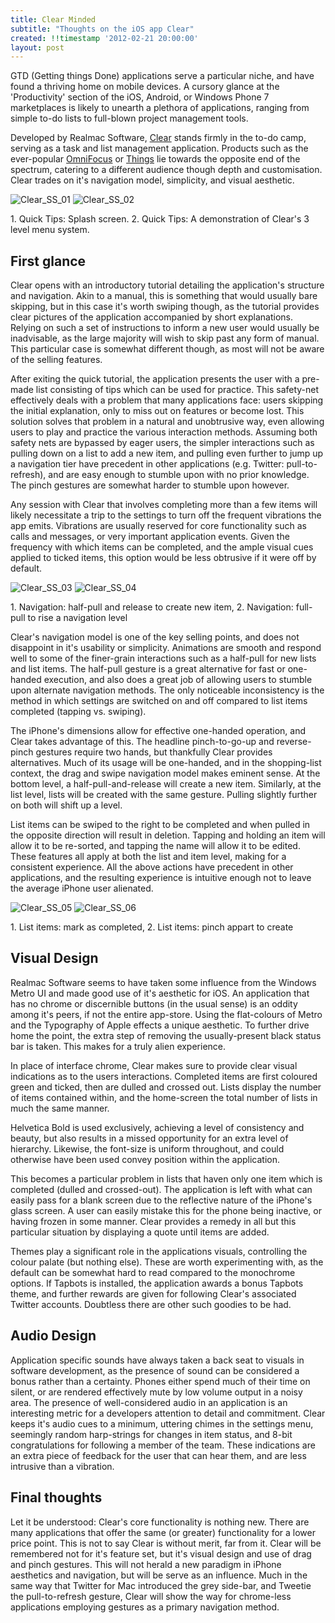 ```yaml
---
title: Clear Minded
subtitle: "Thoughts on the iOS app Clear"
created: !!timestamp '2012-02-21 20:00:00'
layout: post
---
```


GTD (Getting things Done) applications serve a particular niche, and have found a thriving home on mobile devices. A cursory glance at the 'Productivity' section of the iOS, Android, or Windows Phone 7 marketplaces is likely to unearth a plethora of applications, ranging from simple to-do lists to full-blown project management tools.

Developed by Realmac Software, [Clear](http://www.realmacsoftware.com/clear/) stands firmly in the to-do camp, serving as a task and list management application. Products such as the ever-popular [OmniFocus](http://www.omnigroup.com/products/omnifocus-iphone#!prettyPhoto) or [Things](http://culturedcode.com/things/iphone/) lie towards the opposite end of the spectrum, catering to a different audience though depth and customisation. Clear trades on it's navigation model, simplicity, and visual aesthetic.

![Clear_SS_01](http://marcziani.com/blog/wp-content/uploads/2012/02/Clear_SS_011.png)
![Clear_SS_02](http://marcziani.com/blog/wp-content/uploads/2012/02/Clear_SS_021.png)
<figcaption class="caption">1. Quick Tips: Splash screen. 2. Quick Tips: A demonstration of Clear's 3 level menu system.</figcaption>

## First glance

Clear opens with an introductory tutorial detailing the application's  structure and navigation. Akin to a manual, this is something that would usually bare skipping, but in this case it's worth swiping though, as the tutorial provides clear pictures of the application accompanied by short explanations. Relying on such a set of instructions to inform a new user would usually be inadvisable, as the large majority will wish to skip past any form of manual. This particular case is somewhat different though, as most will not be aware of the selling features.

After exiting the quick tutorial, the application presents the user with a pre-made list consisting of tips which can be used for practice. This safety-net effectively deals with a problem that many applications face: users skipping the initial explanation, only to miss out on features or become lost. This solution solves that problem in a natural and unobtrusive way, even allowing users to play and practice the various interaction methods. Assuming both safety nets are bypassed by eager users, the simpler interactions such as pulling down on a list to add a new item, and pulling even further to jump up a navigation tier have precedent in other applications (e.g. Twitter: pull-to-refresh), and are easy enough to stumble upon with no prior knowledge. The pinch gestures are somewhat harder to stumble upon however.

Any session with Clear that involves completing more than a few items will likely necessitate a trip to the settings to turn off the frequent vibrations the app emits. Vibrations are usually reserved for core functionality such as calls and messages, or very important application events. Given the frequency with which items can be completed, and the ample visual cues applied to ticked items, this option would be less obtrusive if it were off by default.

![Clear_SS_03](http://marcziani.com/blog/wp-content/uploads/2012/02/Clear_SS_03.png)
![Clear_SS_04](http://marcziani.com/blog/wp-content/uploads/2012/02/Clear_SS_04.png)
<figcaption class='caption'>1. Navigation: half-pull and release to create new item, 2. Navigation: full-pull to rise a navigation level</figcaption>

Clear's navigation model is one of the key selling points, and does not disappoint in it's usability or simplicity. Animations are smooth and respond well to some of the finer-grain interactions such as a half-pull for new lists and list items. The half-pull gesture is a great alternative for fast or one-handed execution, and also does a great job of allowing users to stumble upon alternate navigation methods. The only noticeable inconsistency is the method in which  settings are switched on and off compared to list items completed (tapping vs. swiping).

The iPhone's dimensions allow for effective one-handed operation, and Clear takes advantage of this. The headline pinch-to-go-up and reverse-pinch gestures require two hands, but thankfully Clear provides alternatives. Much of its usage will be one-handed, and in the shopping-list context, the drag and swipe navigation model makes eminent sense. At the bottom level, a half-pull-and-release will create a new item. Similarly, at the list level, lists will be created with the same gesture. Pulling slightly further on both will shift up a level. 

List items can be swiped to the right to be completed and when pulled in the opposite direction will result in deletion. Tapping and holding an item will allow it to be re-sorted, and tapping the name will allow it to be edited. These features all apply at both the list and item level, making for a consistent experience. All the above actions have precedent in other applications, and the resulting experience is intuitive enough not to leave the average iPhone user alienated. 

![Clear_SS_05](http://marcziani.com/blog/wp-content/uploads/2012/02/Clear_SS_05.png)
![Clear_SS_06](http://marcziani.com/blog/wp-content/uploads/2012/02/Clear_SS_06.png)
<figcaption class='caption'>1. List items: mark as completed, 2. List items: pinch appart to create</figcaption>

## Visual Design

Realmac Software seems to have taken some influence from the Windows Metro UI and made good use of it's aesthetic for iOS. An application that has no chrome or discernible buttons (in the usual sense) is an oddity among it's peers, if not the entire app-store. Using the flat-colours of Metro and the Typography of Apple effects a unique aesthetic. To further drive home the point, the extra step of removing the usually-present black status bar is taken. This makes for a truly alien experience.

In place of interface chrome, Clear makes sure to provide clear visual indications as to the users interactions. Completed items are first coloured green and ticked, then are dulled and crossed out. Lists display the number of items contained within, and the home-screen the total number of lists in much the same manner.

Helvetica Bold is used exclusively, achieving a level of consistency and beauty, but also results in a missed opportunity for an extra level of hierarchy. Likewise, the font-size is uniform throughout, and could otherwise have been used convey position within the application.

This becomes a particular problem in lists that haven only one item which is completed (dulled and crossed-out). The application is left with what can easily pass for a blank screen due to the reflective nature of the iPhone's glass screen. A user can easily mistake this for the phone being inactive, or having frozen in some manner. Clear provides a remedy in all but this particular situation by displaying a quote until items are added.

Themes play a significant role in the applications visuals, controlling the colour palate (but nothing else). These are worth experimenting with, as the default can be somewhat hard to read compared to the monochrome options. If Tapbots is installed, the application awards a bonus Tapbots theme, and further rewards are given for following Clear's associated Twitter accounts. Doubtless there are other such goodies to be had.

## Audio Design

Application specific sounds have always taken a back seat to visuals in software development, as the presence of sound can be considered a bonus rather than a certainty. Phones either spend much of their time on silent, or are rendered effectively mute by low volume output in a noisy area. The presence of well-considered audio in an application is an interesting metric for a developers attention to detail and commitment. Clear keeps it's audio cues to a minimum, uttering chimes in the settings menu, seemingly random harp-strings for changes in item status, and 8-bit congratulations for following a member of the team. These indications are an extra piece of feedback for the user that can hear them, and are less intrusive than a vibration.

## Final thoughts

Let it be understood: Clear's core functionality is nothing new. There are many applications that offer the same (or greater) functionality for a lower price point. This is not to say Clear is without merit, far from it. Clear will be remembered not for it's feature set, but it's visual design and use of drag and pinch gestures. This will not herald a new paradigm in iPhone aesthetics and navigation, but will be serve as an influence. Much in the same way that Twitter for Mac introduced the grey side-bar, and Tweetie the pull-to-refresh gesture, Clear will show the way for chrome-less applications employing gestures as a primary navigation method.
